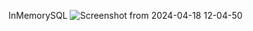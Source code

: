 InMemorySQL
![Screenshot from 2024-04-18 12-04-50](https://github.com/Satya753/InMemorySQL/assets/29435595/9587426f-7ae4-4e21-9e09-19a03b484c43)
